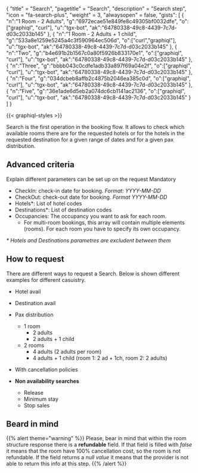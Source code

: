 {
"title" = "Search",
"pagetitle" = "Search",
"description" = "Search step",
"icon = "fa-search-plus",
"weight" = 3,
"alwaysopen" = false,
"gists": [
    {
        "n":"1 Room - 2 Adults",
        "g":"6972ecae51e849fe8c49305bf0032dfe",
        "o":["graphiql", "curl"],
        "u":"tgx-bot",
        "ak":"64780338-49c8-4439-7c7d-d03c2033b145"
    }, 
    {
        "n":"1 Room - 2 Adults + 1 child",
        "g":"533a8e1259e5245a4c3f590964ec506d",
        "o":["curl","graphiql"],
        "u":"tgx-bot",
        "ak":"64780338-49c8-4439-7c7d-d03c2033b145"
    }, 
    {
        "n":"Two",
        "g":"b4e691b2b1567c0a80f5926b833170e1",
        "o":["graphiql", "curl"],
        "u":"tgx-bot",
        "ak":"64780338-49c8-4439-7c7d-d03c2033b145"
    }, 
    {
        "n":"Three",
        "g":"bbbb043c0cdfe1adb33a897f69a04e2f",
        "o":["graphiql", "curl"],
        "u":"tgx-bot",
        "ak":"64780338-49c8-4439-7c7d-d03c2033b145"
    }, 
    {
        "n":"Four",
        "g":"034dcbeb8affb2c4875b2046ea385c0d",
        "o":["graphiql", "curl"],
        "u":"tgx-bot",
        "ak":"64780338-49c8-4439-7c7d-d03c2033b145"
    }, 
    {
        "n":"Five",
        "g":"36e1ade6d5eb2a074dc6cb1141ac2136",
        "o":["graphiql", "curl"],
        "u":"tgx-bot",
        "ak":"64780338-49c8-4439-7c7d-d03c2033b145"
    }
        ]
}

[comment]: <> (Cargamos la librería de GraphiQL para mostrar los ejemplos)

{{< graphiql-styles >}}

Search is the first operation in the booking flow. It allows to check which available rooms there are for the requested hotels or for the hotels in the requested destination for a given range of dates and for a given pax distribution.

## Advanced criteria
Explain different parameters can be set up on the request 
Mandatory

- CheckIn: check-in date for booking. _Format: YYYY-MM-DD_
- CheckOut: check-out date for booking. _Format YYYY-MM-DD_
- Hotels*: List of hotel codes 
- Destinations*: List of destination codes
- Occupancies: The occupancy you want to ask for each room.
  - For multi-room bookings, this array will contain multiple elements (rooms). For each room you have to specify its own occupancy.

_* Hotels and Destinations parametres are excludent between them_

## How to request
There are different ways to request a Search. Below is shown different examples for different casuistry.

- Hotel avail
- Destination avail

- Pax distribution
  - 1 room
      - 2 adults
      - 2 adults + 1 child
  - 2 rooms
      - 4 adults (2 adults per room)
      - 4 adults + 1 child (room 1: 2 ad + 1ch, room 2: 2 adults)
- With cancellation policies

- **Non availability searches**
  - Release
  - Minimum stay
  - Stop sales


## Beard in mind

{{% alert theme="warning" %}}
Please, bear in mind that within the room structure response there is a **refundable** field. If that field is filled with _false_ it means that the room have 100% cancellation cost, so the room is not refundable.
If the field returns a _null value_ it means that the provider is not able to return this info at this step.
{{% /alert %}}
